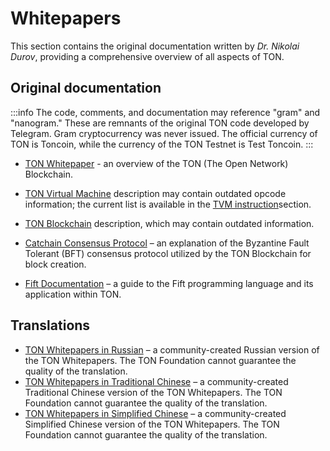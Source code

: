 # Whitepapers

This section contains the original documentation written by _Dr. Nikolai Durov_, providing a comprehensive overview of all aspects of TON.


## Original documentation

:::info
The code, comments, and documentation may reference "gram" and "nanogram." These are remnants of the original TON code developed by Telegram. Gram cryptocurrency was never issued. The official currency of TON is Toncoin, while the currency of the TON Testnet is Test Toncoin.
:::



* [TON Whitepaper](https://docs.ton.org/ton.pdf) - an overview of the TON (The Open Network) Blockchain.

* [TON Virtual Machine](https://docs.ton.org/tvm.pdf) description may contain outdated opcode information; the current list is available in the [TVM instruction](/v3/documentation/tvm/tvm-overview)section.

* [TON Blockchain](https://docs.ton.org/tblkch.pdf) description, which may contain outdated information.

* [Catchain Consensus Protocol](https://docs.ton.org/catchain.pdf) – an explanation of the Byzantine Fault Tolerant (BFT) consensus protocol utilized by the TON Blockchain for block creation.
  
* [Fift Documentation](https://docs.ton.org/fiftbase.pdf) – a guide to the Fift programming language and its application within TON.


## Translations
- [TON Whitepapers in Russian](https://github.com/Korolyow/TON_docs_ru) – a community-created Russian version of the TON Whitepapers. The TON Foundation cannot guarantee the quality of the translation. 
- [TON Whitepapers in Traditional Chinese](https://github.com/awesome-doge/TON_Paper/blob/main/zh_ton.pdf) – a community-created Traditional Chinese version of the TON Whitepapers. The TON Foundation cannot guarantee the quality of the translation. 
- [TON Whitepapers in Simplified Chinese](https://github.com/kojhliang/Ton_White_Paper_SC/blob/main/Ton%E5%8C%BA%E5%9D%97%E9%93%BE%E7%99%BD%E7%9A%AE%E4%B9%A6_%E7%AE%80%E4%BD%93%E4%B8%AD%E6%96%87%E7%89%88.pdf) – a community-created Simplified Chinese version of the TON Whitepapers. The TON Foundation cannot guarantee the quality of the translation.
